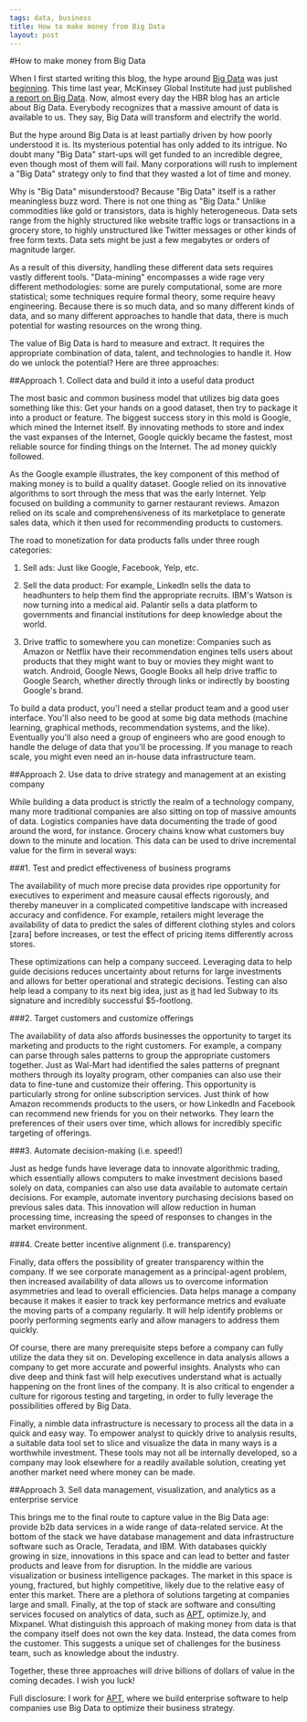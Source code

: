 ```yaml
--- 
tags: data, business
title: How to make money from Big Data
layout: post
---
```


#How to make money from Big Data

When I first started writing this blog, the hype around [Big Data][bd] was just [beginning][gtrends]. This time last year, McKinsey Global Institute had just published [a report on Big Data][mgi]. Now, almost every day the HBR blog has an article about Big Data. Everybody recognizes that a massive amount of data is available to us. They say, Big Data will transform and electrify the world. 

But the hype around Big Data is at least partially driven by how poorly understood it is. Its mysterious potential has only added to its intrigue. No doubt many "Big Data" start-ups will get funded to an incredible degree, even though most of them will fail. Many corporations will rush to implement a "Big Data" strategy only to find that they wasted a lot of time and money. 

Why is "Big Data" misunderstood? Because "Big Data" itself is a rather meaningless buzz word. There is not one thing as "Big Data." Unlike commodities like gold or transistors, data is highly heterogeneous. Data sets range from the highly structured like website traffic logs or transactions in a grocery store, to highly unstructured like Twitter messages or other kinds of free form texts. Data sets might be just a few megabytes or orders of magnitude larger. 

As a result of this diversity, handling these different data sets requires vastly different tools. "Data-mining" encompasses a wide rage very different methodologies: some are purely computational, some are more statistical; some techniques require formal theory, some require heavy engineering. Because there is so much data, and so many different kinds of data, and so many different approaches to handle that data, there is much potential for wasting resources on the wrong thing. 

The value of Big Data is hard to measure and extract. It requires the appropriate combination of data, talent, and technologies to handle it. How do we unlock the potential? Here are three approaches:

##Approach 1. Collect data and build it into a useful data product 

The most basic and common business model that utilizes big data goes something like this: Get your hands on a good dataset, then try to package it into a product or feature. The biggest success story in this mold is Google, which mined the Internet itself. By innovating methods to store and index the vast expanses of the Internet, Google quickly became the fastest, most reliable source for finding things on the Internet. The ad money quickly followed. 

As the Google example illustrates, the key component of this method of making money is to build a quality dataset. Google relied on its innovative algorithms to sort through the mess that was the early Internet. Yelp focused on building a community to garner restaurant reviews. Amazon relied on its scale and comprehensiveness of its marketplace to generate sales data, which it then used for recommending products to customers. 

The road to monetization for data products falls under three rough categories:

1. Sell ads: Just like Google, Facebook, Yelp, etc. 

2. Sell the data product: For example, LinkedIn sells the data to headhunters to help them find the appropriate recruits. IBM's Watson is now turning into a medical aid. Palantir sells a data platform to governments and financial institutions for deep knowledge about the world. 

3. Drive traffic to somewhere you can monetize: Companies such as Amazon or Netflix have their recommendation engines tells users about products that they might want to buy or movies they might want to watch. Android, Google News, Google Books all help drive traffic to Google Search, whether directly through links or indirectly by boosting Google's brand. 

To build a data product, you'l need a stellar product team and a good user interface. You'll also need to be good at some big data methods (machine learning, graphical methods, recommendation systems, and the like). Eventually you'll also need a group of engineers who are good enough to handle the deluge of data that you'll be processing. If you manage to reach scale, you might even need an in-house data infrastructure team. 

##Approach 2. Use data to drive strategy and management at an existing company

While building a data product is strictly the realm of a technology company, many more traditional companies are also sitting on top of massive amounts of data. Logistics companies have data documenting the trade of good around the word, for instance. Grocery chains know what customers buy down to the minute and location. This data can be used to drive incremental value for the firm in several ways: 

###1. Test and predict effectiveness of business programs 

The availability of much more precise data provides ripe opportunity for executives to experiment and measure causal effects rigorously, and thereby maneuver in a complicated competitive landscape with increased accuracy and confidence. For example, retailers might leverage the availability of data to predict the sales of different clothing styles and colors [zara] before increases, or test the effect of pricing items differently across stores. 

These optimizations can help a company succeed. Leveraging data to help guide decisions reduces uncertainty about returns for large investments and allows for better operational and strategic decisions. Testing can also help lead a company to its next big idea, just as [it][subway] had led Subway to its signature and incredibly successful $5-footlong. 

[subway]: http://hbr.org/2009/02/how-to-design-smart-business-experiments/ar/1

###2. Target customers and customize offerings

The availability of data also affords businesses the opportunity to target its marketing and products to the right customers. For example, a company can parse through sales patterns to group the appropriate customers together. Just as Wal-Mart had identified the sales patterns of pregnant mothers through its loyalty program, other companies can also use their data to fine-tune and customize their offering. This opportunity is particularly strong for online subscription services. Just think of how Amazon recommends products to the users, or how LinkedIn and Facebook can recommend new friends for you on their networks. They learn the preferences of their users over time, which allows for incredibly specific targeting of offerings. 

###3. Automate decision-making (i.e. speed!)

Just as hedge funds have leverage data to innovate algorithmic trading, which essentially allows computers to make investment decisions based solely on data, companies can also use data available to automate certain decisions. For example, automate inventory purchasing decisions based on previous sales data. This innovation will allow reduction in human processing time, increasing the speed of responses to changes in the market environment. 

###4. Create better incentive alignment (i.e. transparency)

Finally, data offers the possibility of greater transparency within the company. If we see corporate management as a principal-agent problem, then increased availability of data allows us to overcome information asymmetries and lead to overall efficiencies. Data helps manage a company because it makes it easier to track key performance metrics and evaluate the moving parts of a company regularly. It will help identify problems or poorly performing segments early and allow managers to address them quickly. 

Of course, there are many prerequisite steps before a company can fully utilize the data they sit on. Developing excellence in data analysis allows a company to get more accurate and powerful insights. Analysts who can dive deep and think fast will help executives understand what is actually happening on the front lines of the company. It is also critical to engender a culture for rigorous testing and targeting, in order to fully leverage the possibilities offered by Big Data.  

Finally, a nimble data infrastructure is necessary to process all the data in a quick and easy way. To empower analyst to quickly drive to analysis results, a suitable data tool set to slice and visualize the data in many ways is a worthwhile investment. These tools may not all be internally developed, so a company may look elsewhere for a readily available solution, creating yet another market need where money can be made. 

##Approach 3. Sell data management, visualization, and analytics as a enterprise service 

This brings me to the final route to capture value in the Big Data age: provide b2b data services in a wide range of data-related service. At the bottom of the stack we have database management and data infrastructure software such as Oracle, Teradata, and IBM. With databases quickly growing in size, innovations in this space and can lead to better and faster products and leave from for disruption. In the middle are various visualization or business intelligence packages. The market in this space is young, fractured, but highly competitive, likely due to the relative easy of enter this market. There are a plethora of solutions targeting at companies large and small. Finally, at the top of stack are software and consulting services focused on analytics of data, such as [APT][apt], optimize.ly, and Mixpanel. What distinguish this approach of making money from data is that the company itself does not own the key data. Instead, the data comes from the customer. This suggests a unique set of challenges for the business team, such as knowledge about the industry. 

Together, these three approaches will drive billions of dollars of value in the coming decades. I wish you luck!

Full disclosure: I work for [APT][apt], where we build enterprise software to help companies use Big Data to optimize their business strategy.

[apt]: http://predictivetechnologies.com

[bd]: http://en.wikipedia.org/wiki/Big_data

[gtrends]: http://www.google.com/trends/explore#q=big%20data

[mgi]: http://mbwong.com/2011/12/25/mckinsey-global-institute-tackles-big-data.html